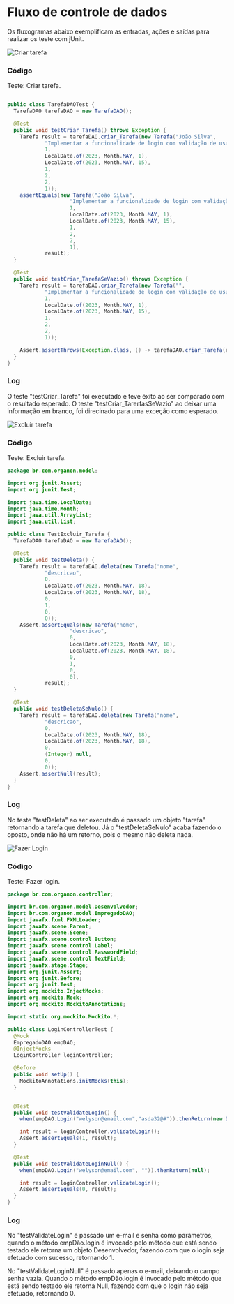 
# Fluxo de controle de dados

Os fluxogramas abaixo exemplificam as entradas, ações e saídas para realizar os teste com jUnit.

![Criar tarefa](https://raw.githubusercontent.com/welyson1/organon/main/docsTest/Classes%20automatizadas/Criar%20tarefa.png)

### Código

Teste: Criar tarefa.

```java

public class TarefaDAOTest {
  TarefaDAO tarefaDAO = new TarefaDAO();

  @Test
  public void testCriar_Tarefa() throws Exception {
    Tarefa result = tarefaDAO.criar_Tarefa(new Tarefa("João Silva",
            "Implementar a funcionalidade de login com validação de usuários existentes no banco de dados",
            1,
            LocalDate.of(2023, Month.MAY, 1),
            LocalDate.of(2023, Month.MAY, 15),
            1,
            2,
            2,
            1));
    assertEquals(new Tarefa("João Silva",
                    "Implementar a funcionalidade de login com validação de usuários existentes no banco de dados",
                    1,
                    LocalDate.of(2023, Month.MAY, 1),
                    LocalDate.of(2023, Month.MAY, 15),
                    1,
                    2,
                    2,
                    1),
            result);
  }

  @Test
  public void testCriar_TarefaSeVazio() throws Exception {
    Tarefa result = tarefaDAO.criar_Tarefa(new Tarefa("",
            "Implementar a funcionalidade de login com validação de usuários existentes no banco de dados",
            1,
            LocalDate.of(2023, Month.MAY, 1),
            LocalDate.of(2023, Month.MAY, 15),
            1,
            2,
            2,
            1));

    Assert.assertThrows(Exception.class, () -> tarefaDAO.criar_Tarefa(result));
  }
}
```

### Log

O teste "testCriar_Tarefa" foi executado e teve êxito  ao ser comparado com o resultado esperado.
O teste "testCriar_TarerfasSeVazio" ao deixar uma informação em branco, foi direcinado para uma exceção como esperado.



![Excluir tarefa](https://raw.githubusercontent.com/welyson1/organon/main/docsTest/Classes%20automatizadas/Excluir%20tarefa.png)

### Código

Teste: Excluir tarefa.

```java
package br.com.organon.model;

import org.junit.Assert;
import org.junit.Test;

import java.time.LocalDate;
import java.time.Month;
import java.util.ArrayList;
import java.util.List;

public class TestExcluir_Tarefa {
  TarefaDAO tarefaDAO = new TarefaDAO();

  @Test
  public void testDeleta() {
    Tarefa result = tarefaDAO.deleta(new Tarefa("nome",
            "descricao",
            0,
            LocalDate.of(2023, Month.MAY, 18),
            LocalDate.of(2023, Month.MAY, 18),
            0,
            1,
            0,
            0));
    Assert.assertEquals(new Tarefa("nome",
                    "descricao",
                    0,
                    LocalDate.of(2023, Month.MAY, 18),
                    LocalDate.of(2023, Month.MAY, 18),
                    0,
                    1,
                    0,
                    0),
            result);
  }

  @Test
  public void testDeletaSeNulo() {
    Tarefa result = tarefaDAO.deleta(new Tarefa("nome",
            "descricao",
            0,
            LocalDate.of(2023, Month.MAY, 18),
            LocalDate.of(2023, Month.MAY, 18),
            0,
            (Integer) null,
            0,
            0));
    Assert.assertNull(result);
  }
}
```

### Log

No teste "testDeleta" ao ser executado é passado um objeto "tarefa" retornando a tarefa que deletou.
Já o "testDeletaSeNulo" acaba fazendo o oposto, onde não há um retorno, pois o mesmo não deleta nada.



![Fazer Login](https://raw.githubusercontent.com/welyson1/organon/main/docsTest/Classes%20automatizadas/Login.png)

### Código

Teste: Fazer login.

```java
package br.com.organon.controller;

import br.com.organon.model.Desenvolvedor;
import br.com.organon.model.EmpregadoDAO;
import javafx.fxml.FXMLLoader;
import javafx.scene.Parent;
import javafx.scene.Scene;
import javafx.scene.control.Button;
import javafx.scene.control.Label;
import javafx.scene.control.PasswordField;
import javafx.scene.control.TextField;
import javafx.stage.Stage;
import org.junit.Assert;
import org.junit.Before;
import org.junit.Test;
import org.mockito.InjectMocks;
import org.mockito.Mock;
import org.mockito.MockitoAnnotations;

import static org.mockito.Mockito.*;

public class LoginControllerTest {
  @Mock
  EmpregadoDAO empDAO;
  @InjectMocks
  LoginController loginController;

  @Before
  public void setUp() {
    MockitoAnnotations.initMocks(this);
  }


  @Test
  public void testValidateLogin() {
    when(empDAO.Login("welyson@email.com","asda32@#")).thenReturn(new Desenvolvedor());

    int result = loginController.validateLogin();
    Assert.assertEquals(1, result);
  }

  @Test
  public void testValidateLoginNull() {
    when(empDAO.Login("welyson@email.com", "")).thenReturn(null);

    int result = loginController.validateLogin();
    Assert.assertEquals(0, result);
  }
}
```

### Log

No "testValidateLogin" é passado um e-mail e senha como parâmetros,  quando o método empDão.login é invocado pelo método que está sendo testado ele retorna um objeto Desenvolvedor, fazendo com que o login seja efetuado com sucesso, retornando 1.

No "testValidateLoginNull" é passado apenas o e-mail, deixando o campo senha vazia. Quando o método empDão.login é invocado pelo método que está sendo testado ele retorna Null, fazendo com que o login não seja efetuado, retornando 0.
